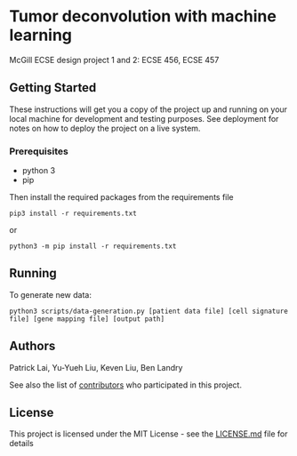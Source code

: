 # Tumor deconvolution with machine learning

McGill ECSE design project 1 and 2: ECSE 456, ECSE 457

## Getting Started

These instructions will get you a copy of the project up and running on your local machine for development and testing purposes. See deployment for notes on how to deploy the project on a live system.

### Prerequisites

* python 3
* pip

Then install the required packages from the requirements file
```
pip3 install -r requirements.txt
```
or
```
python3 -m pip install -r requirements.txt
```

## Running
To generate new data:
```
python3 scripts/data-generation.py [patient data file] [cell signature file] [gene mapping file] [output path]
```

## Authors
Patrick Lai, Yu-Yueh Liu, Keven Liu, Ben Landry

See also the list of [contributors](https://github.com/patlai/ML-tumor-deconvolution/contributors) who participated in this project.

## License

This project is licensed under the MIT License - see the [LICENSE.md](LICENSE.md) file for details

